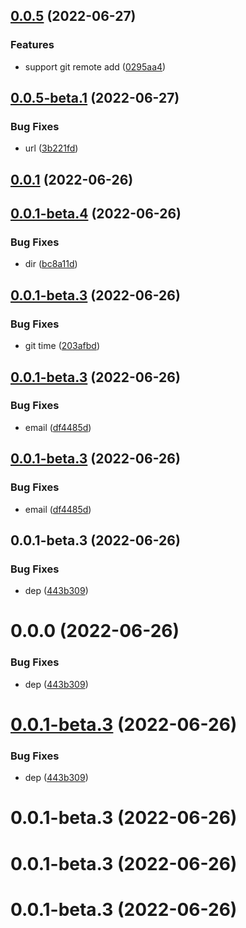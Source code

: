 ## [0.0.5](https://github.com/ChpShy/git-auto-config/compare/v0.0.5-beta.1...v0.0.5) (2022-06-27)

### Features

- support git remote add ([0295aa4](https://github.com/ChpShy/git-auto-config/commit/0295aa4078a787173b94d098e08fa31e41689e9c))

## [0.0.5-beta.1](https://github.com/ChpShy/git-auto-config/compare/v0.0.1...v0.0.5-beta.1) (2022-06-27)

### Bug Fixes

- url ([3b221fd](https://github.com/ChpShy/git-auto-config/commit/3b221fdc91524a098a1b57cbc1dd0bf8994b4880))

## [0.0.1](https://github.com/ChpShy/git-auto-configy/compare/v0.0.1-beta.4...v0.0.1) (2022-06-26)

## [0.0.1-beta.4](https://github.com/ChpShy/git-auto-configy/compare/v0.0.1-beta.3...v0.0.1-beta.4) (2022-06-26)

### Bug Fixes

- dir ([bc8a11d](https://github.com/ChpShy/git-auto-configy/commit/bc8a11da7384253f46fbcfde98f01803842877ca))

## [0.0.1-beta.3](https://github.com/ChpShy/git-auto-configy/compare/v0.0.1-beta.2...v0.0.1-beta.3) (2022-06-26)

### Bug Fixes

- git time ([203afbd](https://github.com/ChpShy/git-auto-configy/commit/203afbd0cf892be1d842eb0aa3a0df46cf8191c3))

## [0.0.1-beta.3](https://github.com/ChpShy/git-auto-configy/compare/v0.0.1-beta.1...v0.0.1-beta.3) (2022-06-26)

### Bug Fixes

- email ([df4485d](https://github.com/ChpShy/git-auto-configy/commit/df4485d832d0ead1cd3b41d78735f860f6f03662))

## [0.0.1-beta.3](https://github.com/ChpShy/git-auto-configy/compare/v0.0.1-beta.3...v0.0.1-beta.0) (2022-06-26)

### Bug Fixes

- email ([df4485d](https://github.com/ChpShy/git-auto-configy/commit/df4485d832d0ead1cd3b41d78735f860f6f03662))

## 0.0.1-beta.3 (2022-06-26)

### Bug Fixes

- dep ([443b309](https://github.com/ChpShy/git-auto-configy/commit/443b309e97c3ce695579c6568ff3649a0cb7e2c5))

# 0.0.0 (2022-06-26)

### Bug Fixes

- dep ([443b309](https://github.com/ChpShy/git-auto-configy/commit/443b309e97c3ce695579c6568ff3649a0cb7e2c5))

# [0.0.1-beta.3](https://github.com/ChpShy/git-auto-configy/compare/v0.0.1-beta.3...v0.0.1-beta.3) (2022-06-26)

### Bug Fixes

- dep ([443b309](https://github.com/ChpShy/git-auto-configy/commit/443b309e97c3ce695579c6568ff3649a0cb7e2c5))

# 0.0.1-beta.3 (2022-06-26)

# 0.0.1-beta.3 (2022-06-26)

# 0.0.1-beta.3 (2022-06-26)
